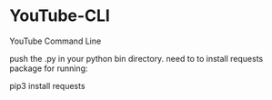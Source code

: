 # YouTube-CLI
YouTube Command Line

push the .py in your python bin directory.
need to to install requests package for running:

pip3 install requests
